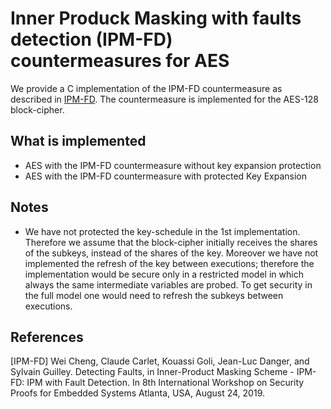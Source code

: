 Inner Produck Masking with faults detection (IPM-FD) countermeasures for AES
======

We provide a C implementation of the IPM-FD countermeasure as described in [IPM-FD](#references).
The countermeasure is implemented for the AES-128 block-cipher.

What is implemented
-------------------

* AES with the  IPM-FD countermeasure without key expansion protection
* AES with the  IPM-FD countermeasure with protected Key Expansion

Notes
----

* We have not protected the key-schedule in the 1st implementation. Therefore we assume that the block-cipher initially receives the shares of the subkeys, instead of the shares of the key. Moreover we have not implemented the refresh of the key between executions; therefore the implementation would be secure only in a restricted model in which always the same intermediate variables are probed. To get security in the full model one would need to refresh the subkeys between executions.

References
----------

[IPM-FD] Wei Cheng, Claude Carlet, Kouassi Goli, Jean-Luc Danger, and Sylvain Guilley. Detecting Faults, in Inner-Product Masking Scheme - IPM-FD: IPM with Fault Detection. In 8th International Workshop on Security Proofs for Embedded Systems Atlanta, USA, August 24, 2019.
